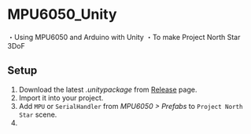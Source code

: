 # MPU6050_Unity
・Using MPU6050 and Arduino with Unity
・To make Project North Star 3DoF

Setup
-------
1.  Download the latest *.unitypackage* from [Release](https://github.com/ryokosaka/MPU6050_Unity/releases) page.
2.  Import it into your project.
3.  Add `MPU` or `SerialHandler` from *MPU6050 > Prefabs*
    to `Project North Star` scene.
4.
